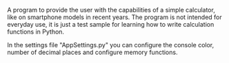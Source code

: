 A program to provide the user with the capabilities of a simple calculator, like on smartphone models in recent years. The program is not intended for everyday use, it is just a test sample for learning how to write calculation functions in Python.

In the settings file "AppSettings.py" you can configure the console color,
number of decimal places and configure memory functions.
